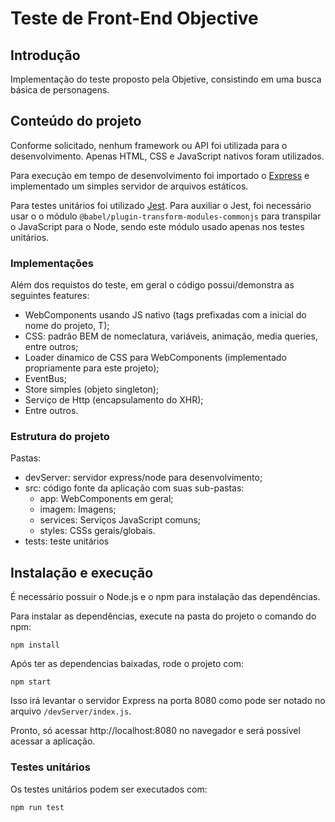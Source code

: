 # Teste de Front-End Objective

## Introdução

Implementação do teste proposto pela Objetive, consistindo em uma busca básica de personagens.

## Conteúdo do projeto

Conforme solicitado, nenhum framework ou API foi utilizada para o desenvolvimento. Apenas HTML, CSS e JavaScript nativos foram utilizados.

Para execução em tempo de desenvolvimento foi importado o [Express](https://expressjs.com/) e implementado um simples servidor de arquivos estáticos.

Para testes unitários foi utilizado [Jest](https://jestjs.io/). Para auxiliar o Jest, foi necessário usar o o módulo `@babel/plugin-transform-modules-commonjs` para transpilar o JavaScript para o Node, sendo este módulo usado apenas nos testes unitários.

### Implementações

Além dos requistos do teste, em geral o código possui/demonstra as seguintes features:

- WebComponents usando JS nativo (tags prefixadas com a inicial do nome do projeto, T);
- CSS: padrão BEM de nomeclatura, variáveis, animação, media queries, entre outros;
- Loader dinamico de CSS para WebComponents (implementado propriamente para este projeto);
- EventBus;
- Store simples (objeto singleton);
- Serviço de Http (encapsulamento do XHR);
- Entre outros.

### Estrutura do projeto

Pastas:

- devServer: servidor express/node para desenvolvimento;
- src: código fonte da aplicação com suas sub-pastas:
  - app: WebComponents em geral;
  - imagem: Imagens;
  - services: Serviços JavaScript comuns;
  - styles: CSSs gerais/globais.
- tests: teste unitários

## Instalação e execução

É necessário possuir o Node.js e o npm para instalação das dependências.

Para instalar as dependências, execute na pasta do projeto o comando do npm:
```
npm install
```

Após ter as dependencias baixadas, rode o projeto com:

```
npm start
```

Isso irá levantar o servidor Express na porta 8080 como pode ser notado no arquivo `/devServer/index.js`.

Pronto, só acessar http://localhost:8080 no navegador e será possível acessar a aplicação.

### Testes unitários

Os testes unitários podem ser executados com:

```
npm run test
```
